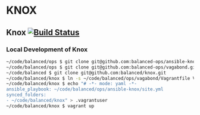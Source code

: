 # KNOX

## Knox [![Build Status](https://magnum.travis-ci.com/balanced-ops/ansible-bapp.svg?token=ykTaJtscxcuMJxYq2Nt5&branch=master)](https://magnum.travis-ci.com/balanced-ops/ansible-knox)

### Local Development of Knox

```bash
~/code/balanced/ops $ git clone git@github.com:balanced-ops/ansible-knox.git
~/code/balanced/ops $ git clone git@github.com:balanced-ops/vagabond.git
~/code/balanced $ git clone git@github.com:balanced/knox.git
~/code/balanced/knox $ ln -s ~/code/balanced/ops/vagabond/Vagrantfile Vagrantfile
~/code/balanced/knox $ echo "# -*- mode: yaml -*-
ansible_playbook: ~/code/balanced/ops/ansible-knox/site.yml
synced_folders:
- ~/code/balanced/knox" > .vagrantuser
~/code/balanced/knox $ vagrant up
```

